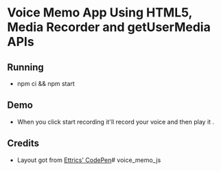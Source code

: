 # Voice Memo App Using HTML5, Media Recorder and getUserMedia APIs

## Running

- npm ci && npm start

## Demo

- When you click start recording it'll record your voice and then play it .


## Credits

- Layout got from [Ettrics' CodePen](https://codepen.io/ettrics/pen/KpzzQZ)# voice_memo_js
